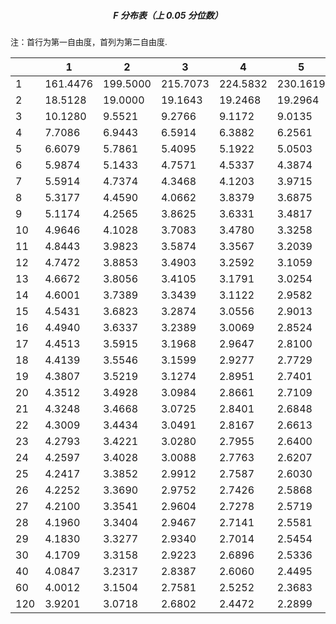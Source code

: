 <h5 align="center">F 分布表（上 0.05 分位数）</h5>

<font size=2>注：首行为第一自由度，首列为第二自由度.</font>

|      | 1        | 2        | 3        | 4        | 5        | 6        | 7        | 8        | 9        | 10       | 12       | 15       | 20       | 24       | 30       | 40       | 60       | 120      |
| ---- | -------- | -------- | -------- | -------- | -------- | -------- | -------- | -------- | -------- | -------- | -------- | -------- | -------- | -------- | -------- | -------- | -------- | -------- |
| 1    | 161.4476 | 199.5000 | 215.7073 | 224.5832 | 230.1619 | 233.9860 | 236.7684 | 238.8827 | 240.5433 | 241.8817 | 243.9060 | 245.9499 | 248.0131 | 249.0518 | 250.0951 | 251.1432 | 252.1957 | 253.2529 |
| 2    | 18.5128  | 19.0000  | 19.1643  | 19.2468  | 19.2964  | 19.3295  | 19.3532  | 19.3710  | 19.3848  | 19.3959  | 19.4125  | 19.4291  | 19.4458  | 19.4541  | 19.4624  | 19.4707  | 19.4791  | 19.4874  |
| 3    | 10.1280  | 9.5521   | 9.2766   | 9.1172   | 9.0135   | 8.9406   | 8.8867   | 8.8452   | 8.8123   | 8.7855   | 8.7446   | 8.7029   | 8.6602   | 8.6385   | 8.6166   | 8.5944   | 8.5720   | 8.5494   |
| 4    | 7.7086   | 6.9443   | 6.5914   | 6.3882   | 6.2561   | 6.1631   | 6.0942   | 6.0410   | 5.9988   | 5.9644   | 5.9117   | 5.8578   | 5.8025   | 5.7744   | 5.7459   | 5.7170   | 5.6877   | 5.6581   |
| 5    | 6.6079   | 5.7861   | 5.4095   | 5.1922   | 5.0503   | 4.9503   | 4.8759   | 4.8183   | 4.7725   | 4.7351   | 4.6777   | 4.6188   | 4.5581   | 4.5272   | 4.4957   | 4.4638   | 4.4314   | 4.3985   |
| 6    | 5.9874   | 5.1433   | 4.7571   | 4.5337   | 4.3874   | 4.2839   | 4.2067   | 4.1468   | 4.0990   | 4.0600   | 3.9999   | 3.9381   | 3.8742   | 3.8415   | 3.8082   | 3.7743   | 3.7398   | 3.7047   |
| 7    | 5.5914   | 4.7374   | 4.3468   | 4.1203   | 3.9715   | 3.8660   | 3.7870   | 3.7257   | 3.6767   | 3.6365   | 3.5747   | 3.5107   | 3.4445   | 3.4105   | 3.3758   | 3.3404   | 3.3043   | 3.2674   |
| 8    | 5.3177   | 4.4590   | 4.0662   | 3.8379   | 3.6875   | 3.5806   | 3.5005   | 3.4381   | 3.3881   | 3.3472   | 3.2839   | 3.2184   | 3.1503   | 3.1152   | 3.0794   | 3.0428   | 3.0053   | 2.9669   |
| 9    | 5.1174   | 4.2565   | 3.8625   | 3.6331   | 3.4817   | 3.3738   | 3.2927   | 3.2296   | 3.1789   | 3.1373   | 3.0729   | 3.0061   | 2.9365   | 2.9005   | 2.8637   | 2.8259   | 2.7872   | 2.7475   |
| 10   | 4.9646   | 4.1028   | 3.7083   | 3.4780   | 3.3258   | 3.2172   | 3.1355   | 3.0717   | 3.0204   | 2.9782   | 2.9130   | 2.8450   | 2.7740   | 2.7372   | 2.6996   | 2.6609   | 2.6211   | 2.5801   |
| 11   | 4.8443   | 3.9823   | 3.5874   | 3.3567   | 3.2039   | 3.0946   | 3.0123   | 2.9480   | 2.8962   | 2.8536   | 2.7876   | 2.7186   | 2.6464   | 2.6090   | 2.5705   | 2.5309   | 2.4901   | 2.4480   |
| 12   | 4.7472   | 3.8853   | 3.4903   | 3.2592   | 3.1059   | 2.9961   | 2.9134   | 2.8486   | 2.7964   | 2.7534   | 2.6866   | 2.6169   | 2.5436   | 2.5055   | 2.4663   | 2.4259   | 2.3842   | 2.3410   |
| 13   | 4.6672   | 3.8056   | 3.4105   | 3.1791   | 3.0254   | 2.9153   | 2.8321   | 2.7669   | 2.7144   | 2.6710   | 2.6037   | 2.5331   | 2.4589   | 2.4202   | 2.3803   | 2.3392   | 2.2966   | 2.2524   |
| 14   | 4.6001   | 3.7389   | 3.3439   | 3.1122   | 2.9582   | 2.8477   | 2.7642   | 2.6987   | 2.6458   | 2.6022   | 2.5342   | 2.4630   | 2.3879   | 2.3487   | 2.3082   | 2.2664   | 2.2229   | 2.1778   |
| 15   | 4.5431   | 3.6823   | 3.2874   | 3.0556   | 2.9013   | 2.7905   | 2.7066   | 2.6408   | 2.5876   | 2.5437   | 2.4753   | 2.4034   | 2.3275   | 2.2878   | 2.2468   | 2.2043   | 2.1601   | 2.1141   |
| 16   | 4.4940   | 3.6337   | 3.2389   | 3.0069   | 2.8524   | 2.7413   | 2.6572   | 2.5911   | 2.5377   | 2.4935   | 2.4247   | 2.3522   | 2.2756   | 2.2354   | 2.1938   | 2.1507   | 2.1058   | 2.0589   |
| 17   | 4.4513   | 3.5915   | 3.1968   | 2.9647   | 2.8100   | 2.6987   | 2.6143   | 2.5480   | 2.4943   | 2.4499   | 2.3807   | 2.3077   | 2.2304   | 2.1898   | 2.1477   | 2.1040   | 2.0584   | 2.0107   |
| 18   | 4.4139   | 3.5546   | 3.1599   | 2.9277   | 2.7729   | 2.6613   | 2.5767   | 2.5102   | 2.4563   | 2.4117   | 2.3421   | 2.2686   | 2.1906   | 2.1497   | 2.1071   | 2.0629   | 2.0166   | 1.9681   |
| 19   | 4.3807   | 3.5219   | 3.1274   | 2.8951   | 2.7401   | 2.6283   | 2.5435   | 2.4768   | 2.4227   | 2.3779   | 2.3080   | 2.2341   | 2.1555   | 2.1141   | 2.0712   | 2.0264   | 1.9795   | 1.9302   |
| 20   | 4.3512   | 3.4928   | 3.0984   | 2.8661   | 2.7109   | 2.5990   | 2.5140   | 2.4471   | 2.3928   | 2.3479   | 2.2776   | 2.2033   | 2.1242   | 2.0825   | 2.0391   | 1.9938   | 1.9464   | 1.8963   |
| 21   | 4.3248   | 3.4668   | 3.0725   | 2.8401   | 2.6848   | 2.5727   | 2.4876   | 2.4205   | 2.3660   | 2.3210   | 2.2504   | 2.1757   | 2.0960   | 2.0540   | 2.0102   | 1.9645   | 1.9165   | 1.8657   |
| 22   | 4.3009   | 3.4434   | 3.0491   | 2.8167   | 2.6613   | 2.5491   | 2.4638   | 2.3965   | 2.3419   | 2.2967   | 2.2258   | 2.1508   | 2.0707   | 2.0283   | 1.9842   | 1.9380   | 1.8894   | 1.8380   |
| 23   | 4.2793   | 3.4221   | 3.0280   | 2.7955   | 2.6400   | 2.5277   | 2.4422   | 2.3748   | 2.3201   | 2.2747   | 2.2036   | 2.1282   | 2.0476   | 2.0050   | 1.9605   | 1.9139   | 1.8648   | 1.8128   |
| 24   | 4.2597   | 3.4028   | 3.0088   | 2.7763   | 2.6207   | 2.5082   | 2.4226   | 2.3551   | 2.3002   | 2.2547   | 2.1834   | 2.1077   | 2.0267   | 1.9838   | 1.9390   | 1.8920   | 1.8424   | 1.7896   |
| 25   | 4.2417   | 3.3852   | 2.9912   | 2.7587   | 2.6030   | 2.4904   | 2.4047   | 2.3371   | 2.2821   | 2.2365   | 2.1649   | 2.0889   | 2.0075   | 1.9643   | 1.9192   | 1.8718   | 1.8217   | 1.7684   |
| 26   | 4.2252   | 3.3690   | 2.9752   | 2.7426   | 2.5868   | 2.4741   | 2.3883   | 2.3205   | 2.2655   | 2.2197   | 2.1479   | 2.0716   | 1.9898   | 1.9464   | 1.9010   | 1.8533   | 1.8027   | 1.7488   |
| 27   | 4.2100   | 3.3541   | 2.9604   | 2.7278   | 2.5719   | 2.4591   | 2.3732   | 2.3053   | 2.2501   | 2.2043   | 2.1323   | 2.0558   | 1.9736   | 1.9299   | 1.8842   | 1.8361   | 1.7851   | 1.7306   |
| 28   | 4.1960   | 3.3404   | 2.9467   | 2.7141   | 2.5581   | 2.4453   | 2.3593   | 2.2913   | 2.2360   | 2.1900   | 2.1179   | 2.0411   | 1.9586   | 1.9147   | 1.8687   | 1.8203   | 1.7689   | 1.7138   |
| 29   | 4.1830   | 3.3277   | 2.9340   | 2.7014   | 2.5454   | 2.4324   | 2.3463   | 2.2783   | 2.2229   | 2.1768   | 2.1045   | 2.0275   | 1.9446   | 1.9005   | 1.8543   | 1.8055   | 1.7537   | 1.6981   |
| 30   | 4.1709   | 3.3158   | 2.9223   | 2.6896   | 2.5336   | 2.4205   | 2.3343   | 2.2662   | 2.2107   | 2.1646   | 2.0921   | 2.0148   | 1.9317   | 1.8874   | 1.8409   | 1.7918   | 1.7396   | 1.6835   |
| 40   | 4.0847   | 3.2317   | 2.8387   | 2.6060   | 2.4495   | 2.3359   | 2.2490   | 2.1802   | 2.1240   | 2.0772   | 2.0035   | 1.9245   | 1.8389   | 1.7929   | 1.7444   | 1.6928   | 1.6373   | 1.5766   |
| 60   | 4.0012   | 3.1504   | 2.7581   | 2.5252   | 2.3683   | 2.2541   | 2.1665   | 2.0970   | 2.0401   | 1.9926   | 1.9174   | 1.8364   | 1.7480   | 1.7001   | 1.6491   | 1.5943   | 1.5343   | 1.4673   |
| 120  | 3.9201   | 3.0718   | 2.6802   | 2.4472   | 2.2899   | 2.1750   | 2.0868   | 2.0164   | 1.9588   | 1.9105   | 1.8337   | 1.7505   | 1.6587   | 1.6084   | 1.5543   | 1.4952   | 1.4290   | 1.3519   |